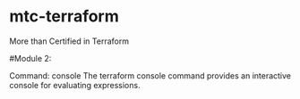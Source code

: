# mtc-terraform
More than Certified in Terraform

#Module 2:

Command: console
The terraform console command provides an interactive console for evaluating expressions.

